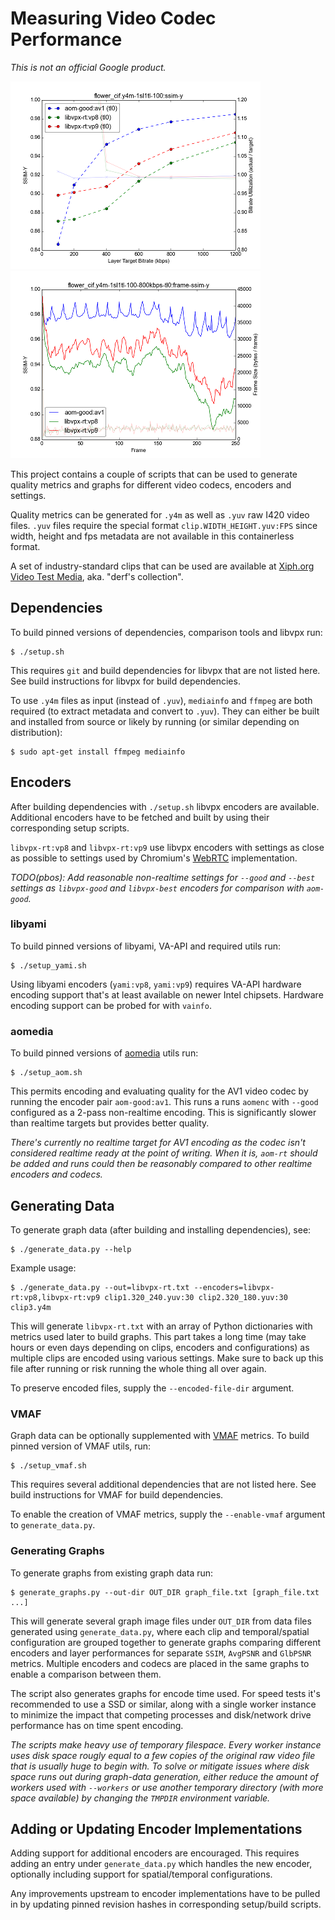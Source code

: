 # Measuring Video Codec Performance

_This is not an official Google product._

![Example graph of SSIM-Y over multiple bitrates](example-ssim-y.png)
![Example graph of per-frame SSIM-Y inside a single clip](example-frame-ssim-y.png)

This project contains a couple of scripts that can be used to generate quality
metrics and graphs for different video codecs, encoders and settings.

Quality metrics can be generated for `.y4m` as well as `.yuv` raw I420 video
files. `.yuv` files require the special format `clip.WIDTH_HEIGHT.yuv:FPS` since
width, height and fps metadata are not available in this containerless format.

A set of industry-standard clips that can be used are available at
[Xiph.org Video Test Media](https://media.xiph.org/video/derf/), aka. "derf's
collection".


## Dependencies

To build pinned versions of dependencies, comparison tools and libvpx run:

    $ ./setup.sh

This requires `git` and build dependencies for libvpx that are not listed here.
See build instructions for libvpx for build dependencies.

To use `.y4m` files as input (instead of `.yuv`), `mediainfo` and `ffmpeg` are
both required (to extract metadata and convert to `.yuv`). They can either be
built and installed from source or likely by running (or similar depending on
distribution):

    $ sudo apt-get install ffmpeg mediainfo


## Encoders

After building dependencies with `./setup.sh` libvpx encoders are available.
Additional encoders have to be fetched and built by using their corresponding
setup scripts.

`libvpx-rt:vp8` and `libvpx-rt:vp9` use libvpx encoders with settings as close
as possible to settings used by Chromium's [WebRTC](https://code.webrtc.org)
implementation.

_TODO(pbos): Add reasonable non-realtime settings for `--good` and `--best`
settings as `libvpx-good` and `libvpx-best` encoders for comparison with
`aom-good`._

### libyami

To build pinned versions of libyami, VA-API and required utils run:

    $ ./setup_yami.sh

Using libyami encoders (`yami:vp8`, `yami:vp9`) requires VA-API hardware
encoding support that's at least available on newer Intel chipsets. Hardware
encoding support can be probed for with `vainfo`.

### aomedia

To build pinned versions of [aomedia](http://aomedia.org/) utils run:

    $ ./setup_aom.sh

This permits encoding and evaluating quality for the AV1 video codec by running
the encoder pair `aom-good:av1`. This runs a runs `aomenc` with `--good`
configured as a 2-pass non-realtime encoding. This is significantly slower than
realtime targets but provides better quality.

_There's currently no realtime target for AV1 encoding as the codec isn't
considered realtime ready at the point of writing. When it is, `aom-rt` should
be added and runs could then be reasonably compared to other realtime encoders
and codecs._


## Generating Data

To generate graph data (after building and installing dependencies), see:

    $ ./generate_data.py --help

Example usage:

    $ ./generate_data.py --out=libvpx-rt.txt --encoders=libvpx-rt:vp8,libvpx-rt:vp9 clip1.320_240.yuv:30 clip2.320_180.yuv:30 clip3.y4m

This will generate `libvpx-rt.txt` with an array of Python dictionaries with
metrics used later to build graphs. This part takes a long time (may take hours
or even days depending on clips, encoders and configurations) as multiple clips
are encoded using various settings. Make sure to back up this file after running
or risk running the whole thing all over again.

To preserve encoded files, supply the `--encoded-file-dir` argument.

### VMAF

Graph data can be optionally supplemented with
[VMAF](https://github.com/Netflix/vmaf) metrics. To build pinned version of VMAF
utils, run:

    $ ./setup_vmaf.sh

This requires several additional dependencies that are not listed here.
See build instructions for VMAF for build dependencies.

To enable the creation of VMAF metrics, supply the `--enable-vmaf` argument to
`generate_data.py`.

### Generating Graphs

To generate graphs from existing graph data run:

    $ generate_graphs.py --out-dir OUT_DIR graph_file.txt [graph_file.txt ...]

This will generate several graph image files under `OUT_DIR` from data files
generated using `generate_data.py`, where each clip and temporal/spatial
configuration are grouped together to generate graphs comparing different
encoders and layer performances for separate `SSIM`, `AvgPSNR` and `GlbPSNR`
metrics. Multiple encoders and codecs are placed in the same graphs to enable a
comparison between them.

The script also generates graphs for encode time used. For speed tests it's
recommended to use a SSD or similar, along with a single worker instance to
minimize the impact that competing processes and disk/network drive performance
has on time spent encoding.

_The scripts make heavy use of temporary filespace. Every worker instance uses
disk space rougly equal to a few copies of the original raw video file that is
usually huge to begin with. To solve or mitigate issues where disk space runs
out during graph-data generation, either reduce the amount of workers used with
`--workers` or use another temporary directory (with more space available) by
changing the `TMPDIR` environment variable._

## Adding or Updating Encoder Implementations

Adding support for additional encoders are encouraged. This requires adding an
entry under `generate_data.py` which handles the new encoder, optionally
including support for spatial/temporal configurations.

Any improvements upstream to encoder implementations have to be pulled in by
updating pinned revision hashes in corresponding setup/build scripts.
